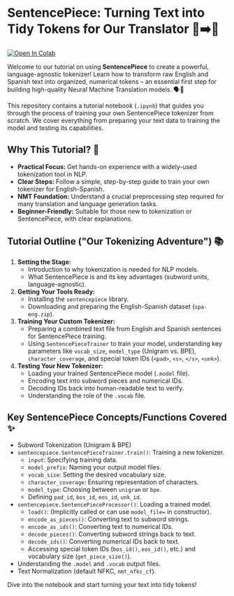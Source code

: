 # SentencePiece: Turning Text into Tidy Tokens for Our Translator 🧱➡️🔢

[![Open In Colab](https://colab.research.google.com/assets/colab-badge.svg)](https://colab.research.google.com/drive/1ooCqCJgCI4_hB7PLFksnWRanZt2QUH0l#scrollTo=IVBODnmRpAOV)

Welcome to our tutorial on using **SentencePiece** to create a powerful, language-agnostic tokenizer! Learn how to transform raw English and Spanish text into organized, numerical tokens – an essential first step for building high-quality Neural Machine Translation models. 🗣️🔁

This repository contains a tutorial notebook (`.ipynb`) that guides you through the process of training your own SentencePiece tokenizer from scratch. We cover everything from preparing your text data to training the model and testing its capabilities.

## Why This Tutorial? 🤔

* **Practical Focus:** Get hands-on experience with a widely-used tokenization tool in NLP.
* **Clear Steps:** Follow a simple, step-by-step guide to train your own tokenizer for English-Spanish.
* **NMT Foundation:** Understand a crucial preprocessing step required for many translation and language generation tasks.
* **Beginner-Friendly:** Suitable for those new to tokenization or SentencePiece, with clear explanations.

## Tutorial Outline ("Our Tokenizing Adventure") 📚

1.  **Setting the Stage:**
    * Introduction to why tokenization is needed for NLP models.
    * What SentencePiece is and its key advantages (subword units, language-agnostic).
2.  **Getting Your Tools Ready:**
    * Installing the `sentencepiece` library.
    * Downloading and preparing the English-Spanish dataset (`spa-eng.zip`).
3.  **Training Your Custom Tokenizer:**
    * Preparing a combined text file from English and Spanish sentences for SentencePiece training.
    * Using `SentencePieceTrainer` to train your model, understanding key parameters like `vocab_size`, `model_type` (Unigram vs. BPE), `character_coverage`, and special token IDs (`<pad>`, `<s>`, `</s>`, `<unk>`).
4.  **Testing Your New Tokenizer:**
    * Loading your trained SentencePiece model (`.model` file).
    * Encoding text into subword pieces and numerical IDs.
    * Decoding IDs back into human-readable text to verify.
    * Understanding the role of the `.vocab` file.

## Key SentencePiece Concepts/Functions Covered ✨

* Subword Tokenization (Unigram & BPE)
* `sentencepiece.SentencePieceTrainer.train()`: Training a new tokenizer.
    * `input`: Specifying training data.
    * `model_prefix`: Naming your output model files.
    * `vocab_size`: Setting the desired vocabulary size.
    * `character_coverage`: Ensuring representation of characters.
    * `model_type`: Choosing between `unigram` or `bpe`.
    * Defining `pad_id`, `bos_id`, `eos_id`, `unk_id`.
* `sentencepiece.SentencePieceProcessor()`: Loading a trained model.
    * `load()`: (Implicitly called or can use `model_file=` in constructor).
    * `encode_as_pieces()`: Converting text to subword strings.
    * `encode_as_ids()`: Converting text to numerical IDs.
    * `decode_pieces()`: Converting subword strings back to text.
    * `decode_ids()`: Converting numerical IDs back to text.
    * Accessing special token IDs (`bos_id()`, `eos_id()`, etc.) and vocabulary size (`get_piece_size()`).
* Understanding the `.model` and `.vocab` output files.
* Text Normalization (default NFKC, `nmt_nfkc_cf`).

Dive into the notebook and start turning your text into tidy tokens!
